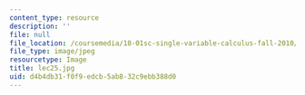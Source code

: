 ```yaml
---
content_type: resource
description: ''
file: null
file_location: /coursemedia/18-01sc-single-variable-calculus-fall-2010/d4b4db31f0f9edcb5ab832c9ebb388d0_lec25.jpg
file_type: image/jpeg
resourcetype: Image
title: lec25.jpg
uid: d4b4db31-f0f9-edcb-5ab8-32c9ebb388d0
---
```

